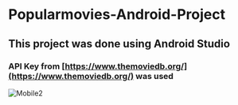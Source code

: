 # Popularmovies-Android-Project
## This project was done using Android Studio
### API Key from [https://www.themoviedb.org/](https://www.themoviedb.org/) was used
![Mobile2](https://user-images.githubusercontent.com/97850075/235416379-1cd4a760-6d7d-46a3-afb9-ce34ad419949.png)
